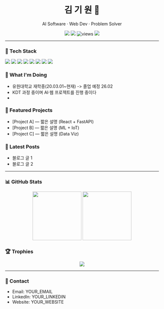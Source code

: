 <!-- 헤더 배너/간단 인사 -->
<h1 align="center">김 기 원 👋</h1>
<p align="center">AI Software · Web Dev · Problem Solver</p>


<!-- 뱃지 영역 -->
<p align="center">
<a href="mailto:YOUR_EMAIL"><img src="https://img.shields.io/badge/Email-YOUR_EMAIL-blue" /></a>
<a href="https://github.com/YOUR_USERNAME?tab=followers"><img src="https://img.shields.io/github/followers/YOUR_USERNAME?style=social" /></a>
<img src="https://komarev.com/ghpvc/?username=YOUR_USERNAME&label=Profile%20views&color=0e75b6&style=flat" alt="views"/>
<a href="https://YOUR_WEBSITE"><img src="https://img.shields.io/badge/Website-YOUR_WEBSITE-success" /></a>
</p>


---


### 🧰 Tech Stack
<p>
<img src="https://img.shields.io/badge/JavaScript-000?logo=javascript" />
<img src="https://img.shields.io/badge/TypeScript-000?logo=typescript" />
<img src="https://img.shields.io/badge/React-000?logo=react" />
<img src="https://img.shields.io/badge/TailwindCSS-000?logo=tailwindcss" />
<img src="https://img.shields.io/badge/Python-000?logo=python" />
<img src="https://img.shields.io/badge/Node.js-000?logo=nodedotjs" />
<img src="https://img.shields.io/badge/FastAPI-000?logo=fastapi" />
<img src="https://img.shields.io/badge/IoT-000?logo=raspberrypi" />
</p>


### 🚀 What I'm Doing
- 유원대학교 재학중(20.03.01~현재) -> 졸업 예정 26.02 
- KDT 과정 중이며 AI·웹 프로젝트를 진행 중이다
- 


### 📌 Featured Projects
- [Project A] — 짧은 설명 (React + FastAPI)
- [Project B] — 짧은 설명 (ML + IoT)
- [Project C] — 짧은 설명 (Data Viz)


### 📝 Latest Posts
- 블로그 글 1
- 블로그 글 2


---


### 📊 GitHub Stats
<p align="center">
<img src="https://github-readme-stats.vercel.app/api?username=YOUR_USERNAME&show_icons=true" height="160" />
<img src="https://github-readme-stats.vercel.app/api/top-langs/?username=YOUR_USERNAME&layout=compact" height="160" />
</p>


### 🏆 Trophies
<p align="center">
<img src="https://github-profile-trophy.vercel.app/?username=YOUR_USERNAME&theme=flat&no-frame=true&margin-w=10" />
</p>


---


### 🤝 Contact
- Email: YOUR_EMAIL
- LinkedIn: YOUR_LINKEDIN
- Website: YOUR_WEBSITE
